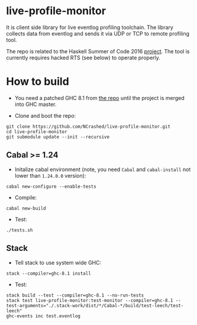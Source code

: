 # live-profile-monitor

It is client side library for live eventlog profiling toolchain. The library collects data from
eventlog and sends it via UDP or TCP to remote profiling tool.

The repo is related to the Haskell Summer of Code 2016 [project](http://ncrashed.github.io/blog/posts/2016-06-12-hsoc-acceptance.html). The tool is currently requires hacked RTS (see below) to 
operate properly.

# How to build 

* You need a patched GHC 8.1 from [the repo](https://github.com/NCrashed/ghc) until the project is merged into
GHC master.

* Clone and boot the repo: 
```
git clone https://github.com/NCrashed/live-profile-monitor.git
cd live-profile-monitor
git submodule update --init --recursive
```

## Cabal >= 1.24

* Initalize cabal environment (note, you need `Cabal` and `cabal-install` not lower than `1.24.0.0` version):
```
cabal new-configure --enable-tests
```

* Compile:
```
cabal new-build
```

* Test:
```
./tests.sh
```

## Stack

* Tell stack to use system wide GHC:
```
stack --compiler=ghc-8.1 install
```

* Test:
```
stack build --test --compiler=ghc-8.1 --no-run-tests
stack test live-profile-monitor:test-monitor --compiler=ghc-8.1 --test-arguments="./.stack-work/dist/*/Cabal-*/build/test-leech/test-leech"
ghc-events inc test.eventlog
```
